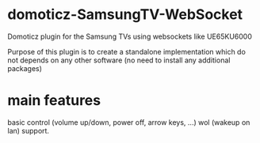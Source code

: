 # domoticz-SamsungTV-WebSocket
Domoticz plugin for the Samsung TVs using websockets like UE65KU6000

Purpose of this plugin is to create a standalone implementation which do not depends on any other software (no need to install any additional packages)

# main features
basic control (volume up/down, power off, arrow keys, ...)
wol (wakeup on lan) support.

